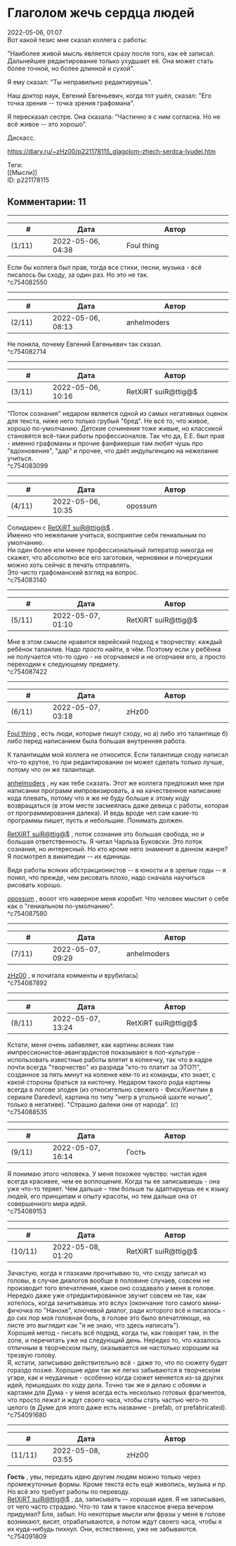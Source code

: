 Глаголом жечь сердца людей
==========================

  
2022-05-06, 01:07  
 Вот какой тезис мне сказал коллега с работы:   
   
 "Наиболее живой мысль является сразу после того, как её записал. Дальнейшее редактирование только ухудшает её. Она может стать более точной, но более длинной и сухой".   
   
 Я ему сказал: "Ты неправильно редактируешь".   
   
 Наш доктор наук, Евгений Евгеньевич, когда тот ушёл, сказал: "Его точка зрения -- точка зрения графомана".   
   
 Я пересказал сестре. Она сказала: "Частично я с ним согласна. Но не всё живое -- это хорошо".   
   
 Дискасс.   
  
<https://diary.ru/~zHz00/p221178115_glagolom-zhech-serdca-lyudej.htm>  
  
Теги:  
[[Мысли]]  
ID: p221178115  


Комментарии: 11
---------------

  


---



|         #         |              Дата              |                     Автор                     |           ID           |
| --- | --- | --- | --- |
| (1/11) | 2022-05-06, 04:38 | Foul thing | c754082550 |

  
 Если бы коллега был прав, тогда все стихи, песни, музыка - всё писалось бы сходу, за один раз. Но это не так.   
 ^c754082550

---



|         #         |              Дата              |                     Автор                     |           ID           |
| --- | --- | --- | --- |
| (2/11) | 2022-05-06, 08:13 | anhelmoders | c754082714 |

  
 Не поняла, почему Евгений Евгеньевич так сказал.   
 ^c754082714

---



|         #         |              Дата              |                     Автор                     |           ID           |
| --- | --- | --- | --- |
| (3/11) | 2022-05-06, 10:16 | RetXiRT suiR@ttig@$ | c754083099 |

  
 "Поток сознания" недаром является одной из самых негативных оценок для текста, ниже него только грубый "бред". Не всё то, что живое, хорошо по-умолчанию. Детские сочинения тоже живые, но классикой становятся всё-таки работы профессионалов. Так что да, Е.Е. был прав - именно графоманы и прочие фанфикерши там любят чушь про "вдохновение", "дар" и прочее, что даёт индульгенцию на нежелание учиться.   
 ^c754083099

---



|         #         |              Дата              |                     Автор                     |           ID           |
| --- | --- | --- | --- |
| (4/11) | 2022-05-06, 10:35 | opossum | c754083140 |

  
 Солидарен с  [RetXiRT suiR@ttig@$](https://Hellspawn.diary.ru "Atomicautionuclear")  .   
 Именно что нежелание учиться, восприятие себя гениальным по умолчанию.   
 Ни один более или менее профессиональный литератор никогда не скажет, что абсолютно все его заготовки, черновики и почеркушки можно хоть сейчас в печать отправлять.   
 Это чисто графоманский взгляд на вопрос.   
 ^c754083140

---



|         #         |              Дата              |                     Автор                     |           ID           |
| --- | --- | --- | --- |
| (5/11) | 2022-05-07, 01:10 | RetXiRT suiR@ttig@$ | c754087422 |

  
 Мне в этом смысле нравится еврейский подход к творчеству: каждый ребёнок таланлив. Надо просто найти, в чём. Поэтому если у ребёнка не получается что-то одно - не огорчаемся и не огорчаем его, а просто переходим к следующему предмету.   
 ^c754087422

---



|         #         |              Дата              |                     Автор                     |           ID           |
| --- | --- | --- | --- |
| (6/11) | 2022-05-07, 03:18 | zHz00 | c754087580 |

  
  [Foul thing](https://foulthing.diary.ru "Temporary Internet Flies")  , есть люди, которые пишут сходу, но а) либо это талантище б) либо перед написанием была большая внутренняя работа.   
   
 К талантищам мой коллега не относится. Если талантище сходу написал что-то крутое, то при редактировании он может сделать только лучше, потому что он же талантище.   
   
  [anhelmoders](https://anhelmoders.diary.ru "No plans. Only wonders.")  , ну как тебе сказать. Этот же коллега предложил мне при написании программ импровизировать, а на качественное написание кода плевать, потому что я же не буду больше к этому коду возвращаться (в этом месте засмеялась даже девица с работы, которая от программирования далека). И ведь вроде чел сам какие-то программы пишет, пусть и небольшие. Понимать должен.   
   
  [RetXiRT suiR@ttig@$](https://Hellspawn.diary.ru "Atomicautionuclear")  , поток сознания это большая свобода, но и большая ответственность. Я читал Чарльза Буковски. Это поток сознания, но интересный. Но кто кроме него знаменит в данном жанре? Я посмотрел в википедии -- их единицы.   
   
 Видя работы всяких абстракционистов -- в юности и в зрелые годы -- я понял, что прежде, чем рисовать плохо, надо сначала научиться рисовать хорошо.   
   
  [opossum](https://pssm.diary.ru "змей о двух головах")  , вооот что наверное меня коробит. Что человек мыслит о себе как о "гениальном по-умолчанию".   
 ^c754087580

---



|         #         |              Дата              |                     Автор                     |           ID           |
| --- | --- | --- | --- |
| (7/11) | 2022-05-07, 09:29 | anhelmoders | c754087892 |

  
  [zHz00](https://zHz00.diary.ru "Untitled")  , я почитала комменты и врубилась)   
 ^c754087892

---



|         #         |              Дата              |                     Автор                     |           ID           |
| --- | --- | --- | --- |
| (8/11) | 2022-05-07, 13:24 | RetXiRT suiR@ttig@$ | c754088535 |

  
 Кстати, меня очень забавляет, как картины всяких там импрессионистов-авангардистов показывают в поп-культуре - использовать известные работы влетит в копеечку, так что в кадре почти всегда "творчество" из разряда "кто-то платит за ЭТО?!", созданное за пять минут на коленке кем-то из команды, кто знает, с какой стороны браться за кисточку. Недаром такого рода картины всегда в логове злодея (из относительно свежего - Фиск/Кингпин в сериале Daredevil, картина по типу "негр в угольной шахте ночью", только в негативе). "Страшно далеки они от народа". (с)   
 ^c754088535

---



|         #         |              Дата              |                     Автор                     |           ID           |
| --- | --- | --- | --- |
| (9/11) | 2022-05-07, 16:14 | Гость | c754089153 |

  
 Я понимаю этого человека. У меня похожее чувство: чистая идея всегда красивее, чем ее воплощение. Когда ты ее записываешь - она уже что-то теряет. Чем дальше - тем больше ты адаптируешь ее к языку людей, его принципам и опыту красоты, но тем дальше она от совершенного мира идей.   
 ^c754089153

---



|         #         |              Дата              |                     Автор                     |           ID           |
| --- | --- | --- | --- |
| (10/11) | 2022-05-08, 01:20 | RetXiRT suiR@ttig@$ | c754091680 |

  
 Зачастую, когда я глазками прочитываю то, что сходу записал из головы, в случае диалогов вообще в половине случаев, совсем не производит того впечатления, какое оно создавало у меня в голове. Нередко даже уже отредактированное звучит совсем не так, как хотелось, когда зачитываешь это вслух (окончание того самого мини-фичочка по "Нанохе", ключевой диалог, ради которого всё и писалось - до сих пор моя головная боль, в голове это было впечатляюще, на листе это выглядит как "я не знаю, что здесь написать").   
 Хороший метод - писать всё подряд, когда ты, как говорят там, in the zone, и перечитать уже на следующий день. Нередко то, что казалось отличным в творческом пылу, оказывается не настолько хорошим на трезвую голову.   
 Я, кстати, записываю действительно всё - даже то, что по сюжету будет гораздо позже. Хорошие идеи так же легко забываются в творческом угаре, как и неудачные - особенно когда сюжет меняется из-за других идей, пришедших по ходу дела. Точно так же я делаю с обоями и картами для Дума - у меня всегда есть несколько готовых фрагментов, что просто лежат и ждут своего часа, чтобы стать частью чего-то целого (в Думе для этого даже есть название - prefab, от prefabricated).   
 ^c754091680

---



|         #         |              Дата              |                     Автор                     |           ID           |
| --- | --- | --- | --- |
| (11/11) | 2022-05-08, 03:55 | zHz00 | c754091809 |

  
  **Гость**  , увы, передать идею другим людям можно только через промежуточные формы. Кроме текста есть ещё живопись, музыка и пр. Но всё это требует работы по переводу.   
  [RetXiRT suiR@ttig@$](https://Hellspawn.diary.ru "Atomicautionuclear")  , да, записывать -- хорошая идея. Я не записываю, от чего часто страдаю. Что-то там я такое классное вчера вечером придумал? Бля, забыл. Но некоторые мысли или фразы у меня в голове возникают, висят, отрабатываются, а потом ждут своего часа, чтобы я их куда-нибудь пихнул. Они, естественно, уже не забываются.   
 ^c754091809